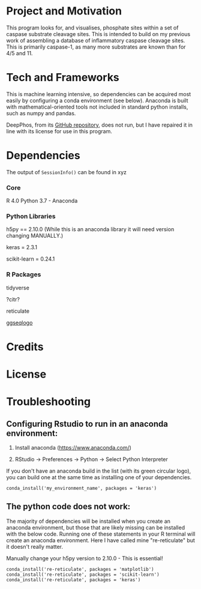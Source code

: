# Project and Motivation

This program looks for, and visualises, phosphate sites within a set of caspase substrate cleavage sites. This is intended to build on my previous work of assembling a database of inflammatory caspase cleavage sites. This is primarily caspase-1, as many more substrates are known than for 4/5 and 11.

# Tech and Frameworks

This is machine learning intensive, so dependencies can be acquired most easily by configuring a conda environment (see below). Anaconda is built with mathematical-oriented tools not included in standard python installs, such as numpy and pandas.

DeepPhos, from its [GitHub repository](https://github.com/USTC-HIlab/DeepPhos), does not run, but I have repaired it in line with its license for use in this program.

# Dependencies

The output of ```SessionInfo()``` can be found in xyz

### Core

R 4.0
Python 3.7 - Anaconda 

### Python Libraries 

h5py == 2.10.0 (While this is an anaconda library it will need version changing MANUALLY.)

keras = 2.3.1

scikit-learn = 0.24.1

### R Packages

tidyverse

?citr?

reticulate

[ggseqlogo](https://omarwagih.github.io/ggseqlogo/)


# Credits
# License

# Troubleshooting


## Configuring Rstudio to run in an anaconda environment:

1) Install anaconda (https://www.anaconda.com/)

2) RStudio -> Preferences -> Python -> Select Python Interpreter

If you don't have an anaconda build in the list (with its green circular logo), you can build one at the same time as installing one of your dependencies.
```
conda_install('my_environment_name', packages = 'keras')
```

## The python code does not work:
The majority of dependencies will be installed when you create an anaconda environment, but those that are likely missing can be installed with the below code. Running one of these statements in your R terminal will create an anaconda environment. Here I have called mine "re-reticulate" but it doesn't really matter. 

Manually change your h5py version to 2.10.0 - This is essential!

```
conda_install('re-reticulate', packages = 'matplotlib')
conda_install('re-reticulate', packages = 'scikit-learn')
conda_install('re-reticulate', packages = 'keras')
```
